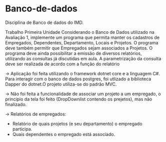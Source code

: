 # Banco-de-dados
Disciplina de Banco de dados do IMD.

Trabalho Primeira Unidade
Considerando o Banco de Dados utilizado na Avaliação 1, implemente um programa que permita
manter os cadastros de Empregados, Dependentes, Departamento, Locais e Projetos. O programa
deve também permitir que Empregados sejam associados a Projetos. O programa deve ainda
possibilitar a emissão de diversos relatórios, utilizando as consultas já discutidas em aula. A
parametrização da consulta deve ser realizada de acordo com a função do relatório

-> Aplicação foi feita utilizando o framework dotnet core e a linguagem C#. Para interagir com o banco de dados postgres, foi utlizado a biblioteca Dapper do dotnet.O projeto utiliza-se do padrão MVC.

-> Não foi feita a funcionalidade de associar um projeto a um empregado, o principio da tela foi feito (DropDownlist contendo os prejetos), mas não finalizado.

-> Relatórios de empregados:
  - Relatório de quais projetos (e seu departamento) o empregado participa.
  - Quais dependentes o empregado está associado.
